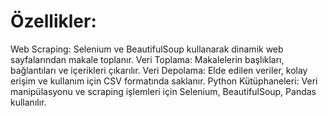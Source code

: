 # Özellikler:
Web Scraping: Selenium ve BeautifulSoup kullanarak dinamik web sayfalarından makale toplanır.
Veri Toplama: Makalelerin başlıkları, bağlantıları ve içerikleri çıkarılır.
Veri Depolama: Elde edilen veriler, kolay erişim ve kullanım için CSV formatında saklanır.
Python Kütüphaneleri: Veri manipülasyonu ve scraping işlemleri için Selenium, BeautifulSoup, Pandas kullanılır.
